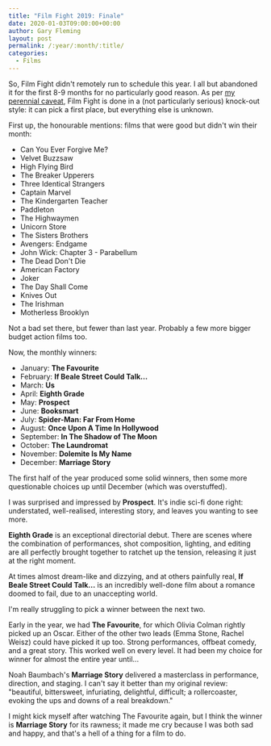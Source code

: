 ```yaml
---
title: "Film Fight 2019: Finale"
date: 2020-01-03T09:00:00+00:00
author: Gary Fleming
layout: post
permalink: /:year/:month/:title/
categories:
  - Films
---
```


So, Film Fight didn't remotely run to schedule this year. I all but abandoned it for the first 8-9 months for no particularly good reason. As per [my perennial caveat](https://solitude.vkps.co.uk/2019/01/film-fight-2018-finale/), Film Fight is done in a (not particularly serious) knock-out style: it can pick a first place, but everything else is unknown.

First up, the honourable mentions: films that were good but didn't win their month:

* Can You Ever Forgive Me?
* Velvet Buzzsaw
* High Flying Bird
* The Breaker Upperers
* Three Identical Strangers
* Captain Marvel
* The Kindergarten Teacher
* Paddleton
* The Highwaymen
* Unicorn Store
* The Sisters Brothers
* Avengers: Endgame
* John Wick: Chapter 3 - Parabellum
* The Dead Don't Die
* American Factory
* Joker
* The Day Shall Come
* Knives Out
* The Irishman
* Motherless Brooklyn

Not a bad set there, but fewer than last year. Probably a few more bigger budget action films too.

Now, the monthly winners:

* January: **The Favourite**
* February: **If Beale Street Could Talk...**
* March: **Us**
* April: **Eighth Grade**
* May: **Prospect**
* June: **Booksmart**
* July: **Spider-Man: Far From Home**
* August: **Once Upon A Time In Hollywood**
* September: **In The Shadow of The Moon**
* October: **The Laundromat**
* November: **Dolemite Is My Name**
* December: **Marriage Story**

The first half of the year produced some solid winners, then some more questionable choices up until December (which was overstuffed).

I was surprised and impressed by **Prospect**. It's indie sci-fi done right: understated, well-realised, interesting story, and leaves you wanting to see more.

**Eighth Grade** is an exceptional directorial debut. There are scenes where the combination of performances, shot composition, lighting, and editing are all perfectly brought together to ratchet up the tension, releasing it just at the right moment.

At times almost dream-like and dizzying, and at others painfully real, **If Beale Street Could Talk...** is an incredibly well-done film about a romance doomed to fail, due to an unaccepting world.

I'm really struggling to pick a winner between the next two.

Early in the year, we had **The Favourite**, for which Olivia Colman rightly picked up an Oscar. Either of the other two leads (Emma Stone, Rachel Weisz) could have picked it up too. Strong performances, offbeat comedy, and a great story. This worked well on every level. It had been my choice for winner for almost the entire year until...

Noah Baumbach's **Marriage Story** delivered a masterclass in performance, direction, and staging. I can't say it better than my original review: "beautiful, bittersweet, infuriating, delightful, difficult; a rollercoaster, evoking the ups and downs of a real breakdown."

I might kick myself after watching The Favourite again, but I think the winner is **Marriage Story** for its rawness; it made me cry because I was both sad and happy, and that's a hell of a thing for a film to do.
